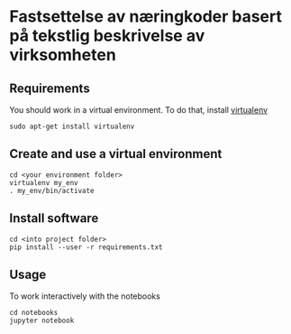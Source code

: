 # Fastsettelse av næringkoder basert på tekstlig beskrivelse av virksomheten

## Requirements
You should work in a virtual environment. To do that, install [virtualenv](https://docs.python.org/3/library/venv.html)
```
sudo apt-get install virtualenv
```
## Create and use a virtual environment
```
cd <your environment folder>
virtualenv my_env
. my_env/bin/activate
```
## Install software
```
cd <into project folder>
pip install --user -r requirements.txt
```
## Usage
To work interactively with the notebooks
```
cd notebooks
jupyter notebook
```
